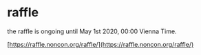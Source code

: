 <div>

# raffle

the raffle is ongoing until May 1st 2020, 00:00 Vienna Time.

[https://raffle.noncon.org/raffle/](https://raffle.noncon.org/raffle/)

</div>
